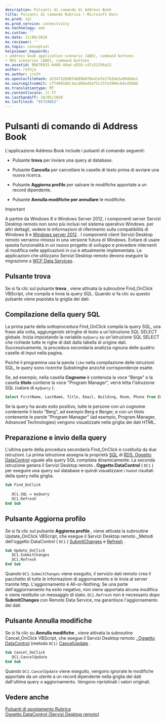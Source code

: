 ```yaml
---
description: Pulsanti di comando di Address Book
title: Pulsanti di comando Rubrica | Microsoft Docs
ms.prod: sql
ms.prod_service: connectivity
ms.technology: ado
ms.custom: ''
ms.date: 11/09/2018
ms.reviewer: ''
ms.topic: conceptual
helpviewer_keywords:
- address book application scenario [ADO], command buttons
- RDS scenarios [ADO], command buttons
ms.assetid: 80676831-6488-4dad-a558-c47c52256a22
author: rothja
ms.author: jroth
ms.openlocfilehash: d234732b90fdd89b6f0e41efe1762bb3a99ddde2
ms.sourcegitcommit: c7f40918dc3ecdb0ed2ef5c237a3996cb4cd268d
ms.translationtype: MT
ms.contentlocale: it-IT
ms.lasthandoff: 10/05/2020
ms.locfileid: "91724852"
---
```

# <a name="address-book-command-buttons"></a>Pulsanti di comando di Address Book
L'applicazione Address Book include i pulsanti di comando seguenti:  
  
-   Pulsante **trova** per inviare una query al database.  
  
-   Pulsante **Cancella** per cancellare le caselle di testo prima di avviare una nuova ricerca.  
  
-   Pulsante **Aggiorna profilo** per salvare le modifiche apportate a un record dipendente.  
  
-   Pulsante **Annulla modifiche per annullare** le modifiche.  
  
> [!IMPORTANT]
>  A partire da Windows 8 e Windows Server 2012, i componenti server Servizi Desktop remoto non sono più inclusi nel sistema operativo Windows. per altri dettagli, vedere le informazioni di riferimento sulla compatibilità di Windows 8 e [Windows server 2012](https://www.microsoft.com/download/details.aspx?id=27416) . I componenti client Servizi Desktop remoto verranno rimossi in una versione futura di Windows. Evitare di usare questa funzionalità in un nuovo progetto di sviluppo e prevedere interventi di modifica nelle applicazioni in cui è attualmente implementata. Le applicazioni che utilizzano Servizi Desktop remoto devono eseguire la migrazione a [WCF Data Services](/dotnet/framework/wcf/).  
  
## <a name="find-button"></a>Pulsante trova  
 Se si fa clic sul pulsante **trova** , viene attivata la subroutine Find_OnClick VBScript, che compila e Invia la query SQL. Quando si fa clic su questo pulsante viene popolata la griglia dei dati.  
  
## <a name="building-the-sql-query"></a>Compilazione della query SQL  
 La prima parte della sottoprocedura Find_OnClick compila la query SQL, una frase alla volta, aggiungendo stringhe di testo a un'istruzione SQL SELECT globale. Inizia impostando la variabile `myQuery` su un'istruzione SQL SELECT che richiede tutte le righe di dati dalla tabella di origine dati. Successivamente, la procedura secondaria analizza ognuna delle quattro caselle di input nella pagina.  
  
 Poiché il programma usa la parola `like` nella compilazione delle istruzioni SQL, le query sono ricerche Substringhe anziché corrispondenze esatte.  
  
 Se, ad esempio, nella casella **Cognome** è contenuta la voce "Berge" e la casella **titolo** contiene la voce "Program Manager", verrà letta l'istruzione SQL (valore di `myQuery` ):  
  
```sql
Select FirstName, LastName, Title, Email, Building, Room, Phone from Employee where lastname like 'Berge%' and title like 'Program Manager%'  
```  
  
 Se la query ha avuto esito positivo, tutte le persone con un cognome contenente il testo "Berg", ad esempio Berg e Berger, e con un titolo contenente le parole "Program Manager" (ad esempio, Program Manager, Advanced Technologies) vengono visualizzate nella griglia dei dati HTML.  
  
## <a name="preparing-and-sending-the-query"></a>Preparazione e invio della query  
 L'ultima parte della procedura secondaria Find_OnClick è costituita da due istruzioni. La prima istruzione assegna la proprietà [SQL](../../reference/rds-api/sql-property.md) di [RDS. Oggetto DataControl](../../reference/rds-api/datacontrol-object-rds.md) uguale alla query SQL compilata dinamicamente. La seconda istruzione genera il Servizi Desktop remoto **. Oggetto DataControl** ( `DC1` ) per eseguire una query sul database e quindi visualizzare i nuovi risultati della query nella griglia.  
  
```vb
Sub Find_OnClick  
   '...  
   DC1.SQL = myQuery  
   DC1.Refresh  
End Sub  
```  
  
## <a name="update-profile-button"></a>Pulsante Aggiorna profilo  
 Se si fa clic sul pulsante **Aggiorna profilo** , viene attivata la subroutine Update_OnClick VBScript, che esegue il Servizi Desktop remoto [. ](../../reference/rds-api/datacontrol-object-rds.md) Metodi dell'oggetto DataControl ( `DC1` ) [SubmitChanges](../../reference/rds-api/submitchanges-method-rds.md) e [Refresh](../../reference/rds-api/refresh-method-rds.md) .  
  
```vb
Sub Update_OnClick  
   DC1.SubmitChanges  
   DC1.Refresh  
End Sub  
```  
  
 Quando `DC1.SubmitChanges` viene eseguito, il servizio dati remoto crea il pacchetto di tutte le informazioni di aggiornamento e le invia al server tramite http. L'aggiornamento è All-or-Nothing; Se una parte dell'aggiornamento ha esito negativo, non viene apportata alcuna modifica e viene restituito un messaggio di stato. `DC1.Refresh` non è necessario dopo **SubmitChanges** con Remote Data Service, ma garantisce l'aggiornamento dei dati.  
  
## <a name="cancel-changes-button"></a>Pulsante Annulla modifiche  
 Se si fa clic su **Annulla modifiche** , viene attivata la subroutine Cancel_OnClick VBScript, che esegue il Servizi Desktop remoto [. Oggetto DataControl](../../reference/rds-api/datacontrol-object-rds.md) (metodo `DC1)` [CancelUpdate](../../reference/rds-api/cancelupdate-method-rds.md) .  
  
```vb
Sub Cancel_OnClick  
   DC1.CancelUpdate  
End Sub  
```  
  
 Quando `DC1.CancelUpdate` viene eseguito, vengono ignorate le modifiche apportate da un utente a un record dipendente nella griglia dei dati dall'ultima query o aggiornamento. Vengono ripristinati i valori originali.  
  
## <a name="see-also"></a>Vedere anche  
 [Pulsanti di spostamento Rubrica](./address-book-navigation-buttons.md)   
 [Oggetto DataControl (Servizi Desktop remoto)](../../reference/rds-api/datacontrol-object-rds.md)